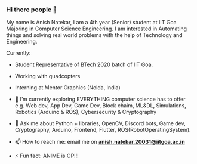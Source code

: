 ### Hi there people 👋

My name is Anish Natekar, I am a 4th year (Senior) student at IIT Goa Majoring in Computer Science Engineering. I am interested in Automating things and solving real world problems with the help of Technology and Engineering.

Currently:
- Student Representative of BTech 2020 batch of IIT Goa.
- Working with quadcopters
- Interning at Mentor Graphics (Noida, India)

- 🌱 I’m currently exploring EVERYTHING computer science has to offer e.g. Web dev, App Dev, Game Dev, Block chaim, ML&DL, Simulations, Robotics (Arduino & ROS), Cybersecurity & Cryptography
- 💬 Ask me about Python + libraries, OpenCV, Discord bots, Game dev, Cryptography, Arduino, Frontend, Flutter, ROS(RobotOperatingSystem).
- 📫 How to reach me: email me on **anish.natekar.20031@iitgoa.ac.in**
- ⚡ Fun fact: ANIME is OP!!!

